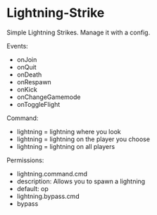 # Lightning-Strike

Simple Lightning Strikes. Manage it with a config.
  
Events:
  - onJoin
  - onQuit
  - onDeath
  - onRespawn
  - onKick
  - onChangeGamemode
  - onToggleFlight
  
Command:
  - lightning = lightning where you look
  - lightning <player> = lightning on the player you choose
  - lightning <all> = lightning on all players
  
  
Permissions:
 - lightning.command.cmd
  - description: Allows you to spawn a lightning
  - default: op
 - lightning.bypass.cmd
  - bypass
